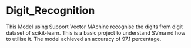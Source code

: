 # Digit_Recognition
This Model using Support Vector MAchine recognise the digits from digit dataset of scikit-learn.
This is a basic project to understand SVma nd how to utilise it.
The model achieved an accuracy of 97.1 percentage.
